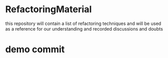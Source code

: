 # RefactoringMaterial

this repository will contain a list of refactoring techniques and will be used
as a reference for our understanding and recorded discussions and doubts


# demo commit